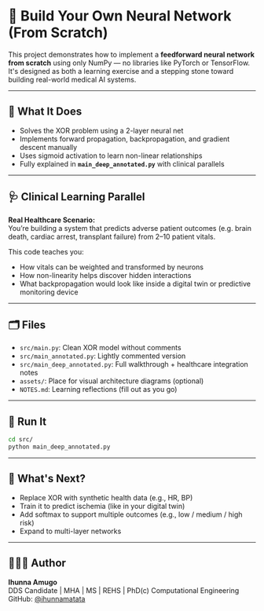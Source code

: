 # 🧠 Build Your Own Neural Network (From Scratch)

This project demonstrates how to implement a **feedforward neural network from scratch** using only NumPy — no libraries like PyTorch or TensorFlow. It's designed as both a learning exercise and a stepping stone toward building real-world medical AI systems.

---

## 📌 What It Does

- Solves the XOR problem using a 2-layer neural net
- Implements forward propagation, backpropagation, and gradient descent manually
- Uses sigmoid activation to learn non-linear relationships
- Fully explained in **`main_deep_annotated.py`** with clinical parallels

---

## 🩺 Clinical Learning Parallel

**Real Healthcare Scenario:**  
You’re building a system that predicts adverse patient outcomes (e.g. brain death, cardiac arrest, transplant failure) from 2–10 patient vitals.

This code teaches you:
- How vitals can be weighted and transformed by neurons
- How non-linearity helps discover hidden interactions
- What backpropagation would look like inside a digital twin or predictive monitoring device

---

## 🗂️ Files

- `src/main.py`: Clean XOR model without comments
- `src/main_annotated.py`: Lightly commented version
- `src/main_deep_annotated.py`: Full walkthrough + healthcare integration notes
- `assets/`: Place for visual architecture diagrams (optional)
- `NOTES.md`: Learning reflections (fill out as you go)

---

## 🚀 Run It

```bash
cd src/
python main_deep_annotated.py
```

---

## 🧠 What's Next?

- Replace XOR with synthetic health data (e.g., HR, BP)
- Train it to predict ischemia (like in your digital twin)
- Add softmax to support multiple outcomes (e.g., low / medium / high risk)
- Expand to multi-layer networks

---

## 👩🏾‍⚕️ Author

**Ihunna Amugo**  
DDS Candidate | MHA | MS | REHS | PhD(c) Computational Engineering  
GitHub: [@ihunnamatata](https://github.com/ihunnamatata)
